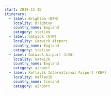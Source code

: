 ```yaml
---
start: 2018-11-15
itinerary:
  - label: Brighton (BTN)
    locality: Brighton
    country_name: England
    category: station
  - label: Gatwick (GTW)
    locality: Gatwick Airport
    country_name: England
    category: station
  - label: Gatwick Airport (LGW)
    locality: Gatwick
    country_name: England
    category: airport
  - label: Keflavík International Airport (KEF)
    locality: Keflavík
    country_name: Iceland
    category: airport
---
```

